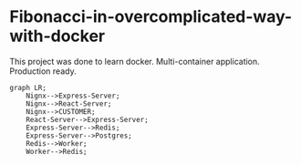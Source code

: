 # Fibonacci-in-overcomplicated-way-with-docker

This project was done to learn docker.
Multi-container application.
Production ready.

```mermaid
graph LR;
    Nignx-->Express-Server;
    Nignx-->React-Server;
    Nignx-->CUSTOMER;
    React-Server-->Express-Server;
    Express-Server-->Redis;
    Express-Server-->Postgres;
    Redis-->Worker;
    Worker-->Redis;
```
